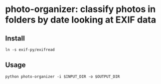# photo-organizer: classify photos in folders by date looking at EXIF data

## Install

```
ln -s exif-py/exifread
```

## Usage

```
python photo-organizer -i $INPUT_DIR -o $OUTPUT_DIR
```
